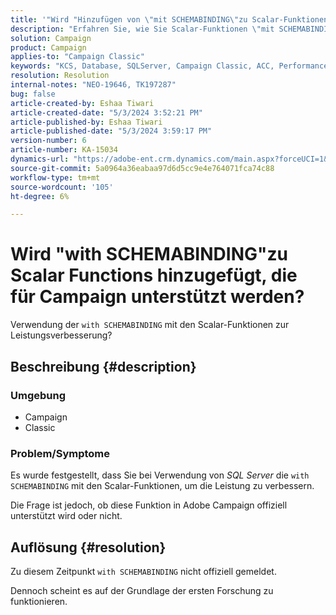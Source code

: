 ```yaml
---
title: '"Wird "Hinzufügen von \"mit SCHEMABINDING\"zu Scalar-Funktionen für Campaign unterstützt?"'
description: "Erfahren Sie, wie Sie Scalar-Funktionen \"mit SCHEMABINDING\"hinzufügen."
solution: Campaign
product: Campaign
applies-to: "Campaign Classic"
keywords: "KCS, Database, SQLServer, Campaign Classic, ACC, Performance"
resolution: Resolution
internal-notes: "NEO-19646, TK197287"
bug: false
article-created-by: Eshaa Tiwari
article-created-date: "5/3/2024 3:52:21 PM"
article-published-by: Eshaa Tiwari
article-published-date: "5/3/2024 3:59:17 PM"
version-number: 6
article-number: KA-15034
dynamics-url: "https://adobe-ent.crm.dynamics.com/main.aspx?forceUCI=1&pagetype=entityrecord&etn=knowledgearticle&id=912ba41b-6509-ef11-9f89-000d3a32bd42"
source-git-commit: 5a0964a36eabaa97d6d5cc9e4e764071fca74c88
workflow-type: tm+mt
source-wordcount: '105'
ht-degree: 6%

---
```


# Wird &quot;with SCHEMABINDING&quot;zu Scalar Functions hinzugefügt, die für Campaign unterstützt werden?


Verwendung der `with SCHEMABINDING` mit den Scalar-Funktionen zur Leistungsverbesserung?

## Beschreibung {#description}


### <b>Umgebung</b>

- Campaign
- Classic


### <b>Problem/Symptome</b>

Es wurde festgestellt, dass Sie bei Verwendung von *SQL Server* die `with SCHEMABINDING` mit den Scalar-Funktionen, um die Leistung zu verbessern.

Die Frage ist jedoch, ob diese Funktion in Adobe Campaign offiziell unterstützt wird oder nicht.


## Auflösung {#resolution}


Zu diesem Zeitpunkt `with SCHEMABINDING` nicht offiziell gemeldet.

Dennoch scheint es auf der Grundlage der ersten Forschung zu funktionieren.
